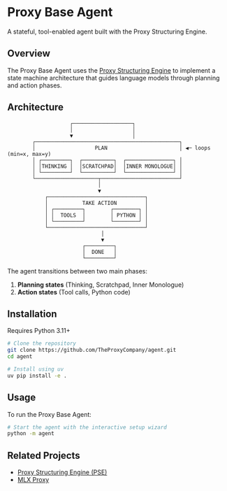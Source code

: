 # Proxy Base Agent

A stateful, tool-enabled agent built with the Proxy Structuring Engine.

## Overview

The Proxy Base Agent uses the [Proxy Structuring Engine](https://github.com/TheProxyCompany/proxy-structuring-engine) to implement a state machine architecture that guides language models through planning and action phases.

## Architecture

```
                    ┌───────────────────┐
                    │                   │
                    ▼                   │
        ┌──────────────────────────────────────────────┐
        │                   PLAN                       │ ◀─ loops (min=x, max=y)
        │ ┌─────────┐  ┌──────────┐  ┌───────────────┐ │
        │ │THINKING │  │SCRATCHPAD│  │INNER MONOLOGUE│ │
        │ └─────────┘  └──────────┘  └───────────────┘ │
        └────────────────────┬─────────────────────────┘
                             │
                             ▼
            ┌───────────────────────────────┐
            │           TAKE ACTION         │
            │ ┌─────────┐        ┌────────┐ │
            │ │  TOOLS  │        │ PYTHON │ │
            │ └─────────┘        └────────┘ │
            └───────────────────────────────┘
                              │
                              ▼
                        ┌─────────┐
                        │  DONE   │
                        └─────────┘
```

The agent transitions between two main phases:

1. **Planning states** (Thinking, Scratchpad, Inner Monologue)
2. **Action states** (Tool calls, Python code)

## Installation

Requires Python 3.11+

```bash
# Clone the repository
git clone https://github.com/TheProxyCompany/agent.git
cd agent

# Install using uv
uv pip install -e .
```

## Usage

To run the Proxy Base Agent:

```bash
# Start the agent with the interactive setup wizard
python -m agent
```

## Related Projects

- [Proxy Structuring Engine (PSE)](https://github.com/TheProxyCompany/proxy-structuring-engine)
- [MLX Proxy](https://github.com/TheProxyCompany/mlx-proxy)
